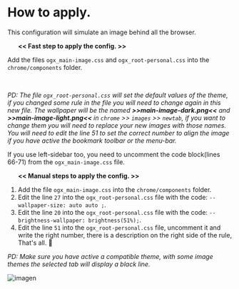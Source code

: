 # How to apply.
<p>This configuration will simulate an image behind all the browser.</p>
<ul></li><p><b><< Fast step to apply the config. >></b></p></li></ul>
<p>Add the files <code>ogx_main-image.css</code> and <code>ogx_root-personal.css</code> into the <code>chrome/components</code> folder.</p></br>

<p><i>PD: The file <code>ogx_root-personal.css</code> will set the default values of the theme, if you changed some rule in the file you will need to change again in this new file. The wallpaper will be the named <b>>>main-image-dark.png<<</b> and <b>>>main-image-light.png<<</b> in <code>chrome</code> >> <code>images</code> >> <code>newtab</code>, if you want to change them you will need to replace your new images with those names.</br>You will need to edit the line 51 to set the correct number to align the image if you have active the bookmark toolbar or the menu-bar.</i></p>

<p>If you use left-sidebar too, you need to uncomment the code block(lines 66-71) from the <code>ogx_main-image.css</code> file.</p>

<ol><p><b><< Manual steps to apply the config. >></b></p>
  <li>Add the file <code>ogx_main-image.css</code> into the <code>chrome/components</code> folder.</li>
  <li>Edit the line <code>27</code> into the <code>ogx_root-personal.css</code> file with the code: <code>--wallpaper-size: auto auto ;</code>.</li>
  <li>Edit the line <code>20</code> into the <code>ogx_root-personal.css</code> file with the code: <code>--brightness-wallpaper: brightness(51%);</code>.</li>
  <li> Edit the line <code>51</code> into the <code>ogx_root-personal.css</code> file, uncomment it and write the right number, 
  there is a description on the right side of the rule, That's all. 💙</li>
</ol>

<p><i>PD: Make sure you have active a compatible theme, with some image themes the selected tab will display a black line.</i></p>

![imagen](https://user-images.githubusercontent.com/22057609/201480011-086347f8-db3a-4c31-993c-b040d679e393.png)
